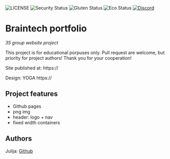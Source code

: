![LICENSE](https://img.shields.io/badge/license-MIT-blue.svg?style=flat-square)
![Security Status](https://img.shields.io/security-headers?label=Security&url=https%3A%2F%2Fgithub.com&style=flat-square)
![Gluten Status](https://img.shields.io/badge/Gluten-Free-green.svg)
![Eco Status](https://img.shields.io/badge/ECO-Friendly-green.svg)
[![Discord](https://discord.com/api/guilds/571393319201144843/widget.png)](https://discord.gg/dRwW4rw)

# Braintech portfolio

_35 group website project_

This project is for educational porpuses only. Pull request are welcome, but priority for project authors! Thank you for your cooperation!

Site published at: https://

Design: YOGA https://

## Project features

-   Github pages
-   png img
-   header: logo + nav
-   fixed width containers

## Authors

Julija: [Github](https://github.com/julijajarmale)